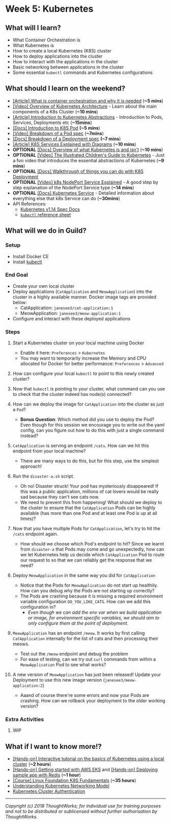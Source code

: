 # Week 5: Kubernetes

## What will I learn?
- What Container Orchestration is
- What Kubernetes is
- How to create a local Kubernetes (K8S) cluster
- How to deploy applications into the cluster
- How to interact with the applications in the cluster
- Basic networking between applications in the cluster
- Some essential `kubectl` commands and Kubernetes configurations

## What should I learn on the weekend?

  - [[Article] What is container orchestration and why it is needed](https://opensource.com/life/16/9/containing-container-chaos-kubernetes) (**~5 mins**)
  - [[Video] Overview of Kubernetes Architecture](https://www.youtube.com/watch?v=8C_SCDbUJTg) - Learn about the main components of a K8s Cluster (**~10 mins**)
  - [[Article] Introduction to Kubernetes Abstractions](https://rtfm.co.ua/en/kubernetes-part-1-architecture-and-main-components-overview/) - Introduction to Pods, Services, Deployments etc (**~15mins**)
  - [[Docs] Introduction to K8S Pod](https://kubernetes.io/docs/concepts/workloads/pods/pod-overview) **(~5 mins**)
  - [[Video] Breakdown of a Pod spec](https://www.youtube.com/watch?v=T6E2yzlEX0Q&t=82s) (**~7mins**)
  - [[Docs] Breakdown of a Deployment spec](https://devopscube.com/kubernetes-deployment-tutorial/) **(~7 mins**)
  - [[Article] K8S Services Explained with Diagrams](https://medium.com/swlh/kubernetes-services-simply-visually-explained-2d84e58d70e5) (**~10 mins**)
  - **OPTIONAL** [[Docs] Overview of what Kubernetes is and isn't](https://kubernetes.io/docs/concepts/overview/what-is-kubernetes/) (**~10 mins**)
  - **OPTIONAL** [[Video] The Illustrated Children's Guide to Kubernetes](https://www.youtube.com/watch?v=4ht22ReBjno) - Just a fun video that introduces the essential abstractions of Kubernetes (**~9 mins**)
  - **OPTIONAL** [[Docs] Walkthrough of things you can do with K8S Deployment](https://kubernetes.io/docs/concepts/workloads/controllers/deployment)
  - **OPTIONAL** [[Video] k8s NodePort Service Explained](https://www.youtube.com/watch?v=5lzUpDtmWgM) - A good step by step explanation of the NodePort Service type (**~14 mins**) 
  - **OPTIONAL** [[Docs] Kubernetes Service](https://kubernetes.io/docs/concepts/services-networking/service/) - Detailed information about everything else that k8s Service can do (**~30mins**)
  - API References:
    - [Kubernetes v1.14 Spec Docs](https://kubernetes.io/docs/reference/generated/kubernetes-api/v1.14/)
    - [`kubectl` reference sheet](https://kubernetes.io/docs/reference/generated/kubectl/kubectl-commands)

## What will we do in Guild?

### Setup
- Install Docker CE
- Install [kubectl](https://kubernetes.io/docs/tasks/tools/install-kubectl/)

### End Goal
- Create your own local cluster
- Deploy applications (`CatApplication` and `MeowApplication`) into the cluster in a highly available manner. Docker image tags are provided below:
  - CatApplication: `janesee3/cat-application:1`
  - MeowApplication: `janesee3/meow-application:1`
- Configure and interact with these deployed applications

### Steps

1. Start a Kubernetes cluster on your local machine using Docker
   - Enable it here: `Preferences` > `Kubernetes` 
   - You may want to temporarily increase the Memory and CPU allocated for Docker for better performance: `Preferences` > `Advanced`

2. How can configure your local `kubectl` to point to this newly created cluster?
   
3. Now that `kubectl` is pointing to your cluster, what command can you use to check that the cluster indeed has node(s) connected?
   
4. How can we deploy the image for `CatApplication` into the cluster as just a `Pod`?
   - **Bonus Question**: Which method did you use to deploy the Pod? Even though for this session we encourage you to write out the yaml config, can you figure out how to do this with just a single command instead?

5. `CatApplication` is serving an endpoint `/cats`. How can we hit this endpoint from your local machine?
   - There are many ways to do this, but for this step, use the simplest approach!

6. Run the `disaster-a.sh` script.
   - Oh no! Disaster struck! Your pod has mysteriously disappeared! If this was a public application, millions of cat lovers would be really sad because they can't see cats now.
   - We need to prevent this from happening! What should we deploy to the cluster to ensure that the `CatApplication` Pods can be highly available (has more than one Pod and at least one Pod is up at all times)?

7. Now that you have multiple Pods for `CatApplication`, let's try to hit the `/cats` endpoint again. 
   - How should we choose which Pod's endpoint to hit? Since we learnt from `disaster-a` that Pods may come and go unexpectedly, how can we let Kubernetes help us decide which `CatApplication` Pod to route our request to so that we can reliably get the response that we need?

8. Deploy `MeowApplication` in the same way you did for `CatApplication` 
   - Notice that the Pods for `MeowApplication` do not start up healthily. How can you debug why the Pods are not starting up correctly?
   - The Pods are crashing because it is missing a required environment variable configuration `DO_YOU_LIKE_CATS`. How can we add this configuration in?
     - *Even though we can add the env var when we build application or image, for environment specific variables, we should aim to only configure them at the point of deployment.*

9.  `MeowApplication` has an endpoint `/meow`. It works by first calling `CatApplication` internally for the list of cats and then processing their meows.
    - Test out the `/meow` endpoint and debug the problem
    - For ease of testing, can we try out `curl` commands from within a `MeowApplication` Pod to see what works?

10. A new version of `MeowApplication` has just been released! Update your Deployment to use this new image version (`janesee3/meow-application:2`)
    - Aaand of course there're some errors and now your Pods are crashing. How can we rollback your deployment to the older working version?

### Extra Activities

1. WIP

## What if I want to know more!?
  - [[Hands-on] Interactive tutorial on the basics of Kubernetes using a local cluster](https://kubernetes.io/docs/tutorials/kubernetes-basics/) (**~2 hours**)
  - [[Hands-on] Getting started with AWS EKS](https://docs.aws.amazon.com/eks/latest/userguide/getting-started-eksctl.html) and [[Hands-on] Deploying sample app with Redis](https://docs.aws.amazon.com/eks/latest/userguide/eks-guestbook.html) (**~1 hour**)
  - [[Course] Linux Foundation K8S Fundamentals](https://training.linuxfoundation.org/training/kubernetes-fundamentals/) (**~35 hours**)
  - [Understanding Kubernetes Networking Model](https://sookocheff.com/post/kubernetes/understanding-kubernetes-networking-model/)
  - [Kubernetes Cluster Authentication](https://kubernetes.io/docs/reference/access-authn-authz/authentication/)


---

*Copyright (c) 2018 ThoughtWorks; for individual use for training purposes and not to be distributed or sublicensed without further authorisation by ThoughtWorks.*
